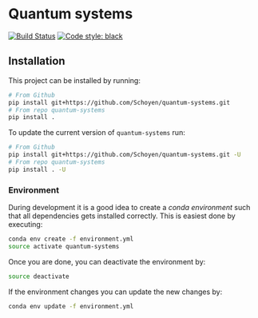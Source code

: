 # Quantum systems

[![Build Status](https://travis-ci.com/Schoyen/quantum-systems.svg?token=MvgH7xLNL8iVfczJpp8Q&branch=master)](https://travis-ci.com/Schoyen/quantum-systems)
[![Code style: black](https://img.shields.io/badge/code%20style-black-000000.svg)](https://github.com/ambv/black)

## Installation
This project can be installed by running:
```bash
# From Github
pip install git+https://github.com/Schoyen/quantum-systems.git
# From repo quantum-systems
pip install .
```
To update the current version of `quantum-systems` run:
```bash
# From Github
pip install git+https://github.com/Schoyen/quantum-systems.git -U
# From repo quantum-systems
pip install . -U
```

### Environment
During development it is a good idea to create a _conda environment_ such that all dependencies gets installed correctly. This is easiest done by executing:

```bash
conda env create -f environment.yml
source activate quantum-systems
```

Once you are done, you can deactivate the environment by:

```bash
source deactivate
```

If the environment changes you can update the new changes by:

```bash
conda env update -f environment.yml
```
